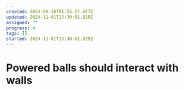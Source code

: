 ```yaml
---
created: 2024-09-16T01:53:24.927Z
updated: 2024-11-01T15:30:01.929Z
assigned: ""
progress: 0
tags: []
started: 2024-11-01T15:30:01.929Z
---
```


# Powered balls should interact with walls
